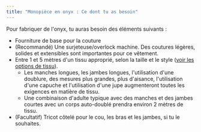 ```yaml
---
title: "Monopièce en onyx : Ce dont tu as besoin"
---
```


Pour fabriquer de l'onyx, tu auras besoin des éléments suivants :

- Fourniture de base pour la couture
- (Recommandé) Une surjeteuse/overlock machine. Des coutures légères, solides et extensibles sont importantes pour ce vêtement.
- Entre 1 et 5 mètres d'un tissu approprié, selon la taille et le style ([voir les options de tissu](/docs/patterns/shelly/fabric)).
    - Les manches longues, les jambes longues, l'utilisation d'une doublure, des mesures plus grandes, plus d'aisance, l'utilisation d'une capuche et l'utilisation d'une jupe augmenteront toutes les exigences en matière de tissu.
    - Une combinaison d'adulte typique avec des manches et des jambes courtes avec un corps auto-doublé prendra environ 2 mètres de tissu.
- (Facultatif) Tricot côtelé pour le cou, les bras et les jambes, si tu le souhaites.
